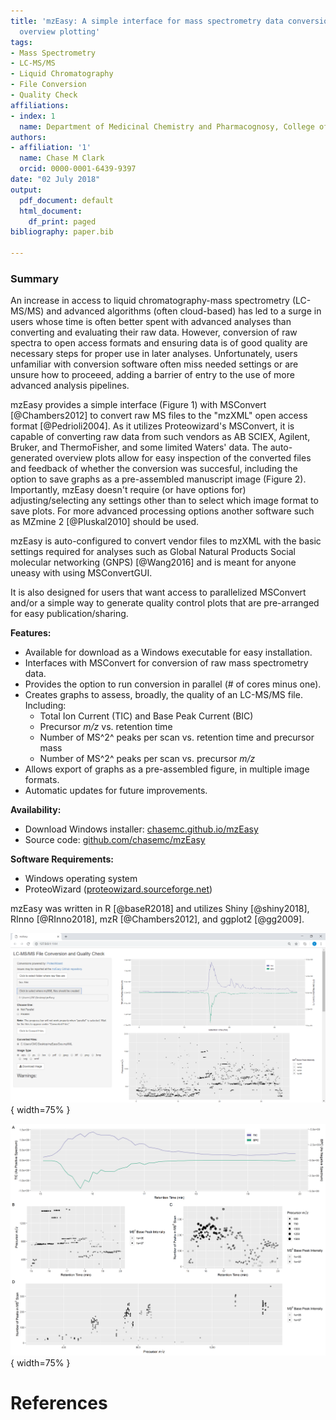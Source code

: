 ```yaml
---
title: 'mzEasy: A simple interface for mass spectrometry data conversion and LC-MS/MS
  overview plotting'
tags:
- Mass Spectrometry
- LC-MS/MS
- Liquid Chromatography
- File Conversion
- Quality Check
affiliations:
- index: 1
  name: Department of Medicinal Chemistry and Pharmacognosy, College of Pharmacy, University of Illinois at Chicago, Chicago, IL
authors:
- affiliation: '1'
  name: Chase M Clark
  orcid: 0000-0001-6439-9397
date: "02 July 2018"
output:
  pdf_document: default
  html_document:
    df_print: paged
bibliography: paper.bib

---
```


### Summary

An increase in access to liquid chromatography-mass spectrometry (LC-MS/MS) and advanced algorithms (often cloud-based) has led to a surge in users whose time is often better spent with advanced analyses than converting and evaluating their raw data.  However, conversion of raw spectra to open access formats and ensuring data is of good quality are necessary steps for proper use in later analyses. Unfortunately, users unfamiliar with conversion software often miss needed settings or are unsure how to proceeed, adding a barrier of entry to the use of more advanced analysis pipelines.

mzEasy provides a simple interface (Figure 1) with MSConvert [@Chambers2012] to convert raw MS files to the "mzXML" open access format [@Pedrioli2004]. As it utilizes Proteowizard's MSConvert, it is capable of converting raw data from such vendors as AB SCIEX, Agilent, Bruker, and ThermoFisher, and some limited Waters' data. The auto-generated overview plots allow for easy inspection of the converted files and feedback of whether the conversion was succesful, including the option to save graphs as a pre-assembled manuscript image (Figure 2). Importantly, mzEasy doesn't require (or have options for) adjusting/selecting any settings other than to select which image format to save plots. For more advanced processing options another software such as MZmine 2 [@Pluskal2010] should be used.

mzEasy is auto-configured to convert vendor files to mzXML with the basic settings required for analyses such as Global Natural Products Social molecular networking (GNPS) [@Wang2016] and is meant for anyone uneasy with using MSConvertGUI. 



It is also designed for users that want access to parallelized MSConvert and/or a simple way to generate quality control plots that are pre-arranged for easy publication/sharing.

**Features:**

 - Available for download as a Windows executable for easy installation. 
 - Interfaces with MSConvert for conversion of raw mass spectrometry data.
 - Provides the option to run conversion in parallel (# of cores minus one).
 - Creates graphs to assess, broadly, the quality of an LC-MS/MS file. Including:
     - Total Ion Current (TIC) and Base Peak Current (BIC)
     - Precursor *m/z* vs. retention time
     - Number of MS^2^ peaks per scan vs. retention time and precursor mass
     - Number of MS^2^ peaks per scan vs. precursor *m/z*
 - Allows export of graphs as a pre-assembled figure, in multiple image formats.
 - Automatic updates for future improvements.

**Availability:**

 - Download Windows installer: [chasemc.github.io/mzEasy](https://chasemc.github.io/mzEasy/)
 - Source code: [github.com/chasemc/mzEasy](https://github.com/chasemc/mzEasy) 

**Software Requirements:**

 - Windows operating system
 - ProteoWizard ([proteowizard.sourceforge.net](http://proteowizard.sourceforge.net))


mzEasy was written in R [@baseR2018] and utilizes Shiny [@shiny2018], RInno [@RInno2018], mzR [@Chambers2012], and ggplot2 [@gg2009].


![A screenschot of the mzEasy user interface](Capture.PNG){ width=75% }


![Example of an exported, auto-assembled figure](Output.png){ width=75% }

# References

